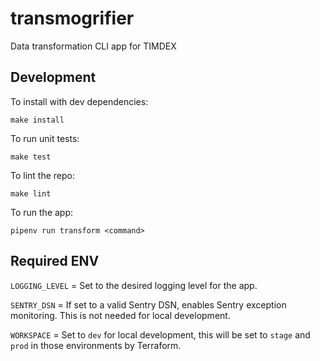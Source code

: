 # transmogrifier
Data transformation CLI app for TIMDEX

## Development
To install with dev dependencies:
```
make install
```

To run unit tests:
```
make test
```

To lint the repo:
```
make lint
```
 
To run the app:
```
pipenv run transform <command>
```

## Required ENV
`LOGGING_LEVEL` = Set to the desired logging level for the app.

`SENTRY_DSN` = If set to a valid Sentry DSN, enables Sentry exception monitoring. This is not needed for local development.

`WORKSPACE` = Set to `dev` for local development, this will be set to `stage` and `prod` in those environments by Terraform.